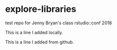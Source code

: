 # explore-libraries
test repo for Jenny Bryan's class rstudio::conf 2018

This is a line I added locally.

This is a line I added from github.
